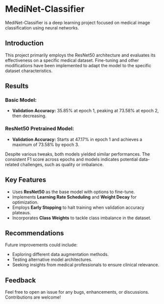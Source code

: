 # MediNet-Classifier

MediNet-Classifier is a deep learning project focused on medical image classification using neural networks.

## Introduction

This project primarily employs the ResNet50 architecture and evaluates its effectiveness on a specific medical dataset. Fine-tuning and other modifications have been implemented to adapt the model to the specific dataset characteristics.

## Results

### Basic Model:
- **Validation Accuracy:** 35.85% at epoch 1, peaking at 73.58% at epoch 2, then decreasing.

### ResNet50 Pretrained Model:
- **Validation Accuracy:** Starts at 47.17% in epoch 1 and achieves a maximum of 73.58% by epoch 3.

Despite various tweaks, both models yielded similar performances. The consistent F1 score across epochs and models indicates potential data-related challenges, such as quality or imbalance.

## Key Features

- Uses **ResNet50** as the base model with options to fine-tune.
- Implements **Learning Rate Scheduling** and **Weight Decay** for optimization.
- Employs **Early Stopping** to halt training when validation accuracy plateaus.
- Incorporates **Class Weights** to tackle class imbalance in the dataset.

## Recommendations

Future improvements could include:
- Exploring different data augmentation methods.
- Testing alternative model architectures.
- Seeking insights from medical professionals to ensure clinical relevance.

## Feedback

Feel free to open an issue for any bugs, enhancements, or discussions. Contributions are welcome!

